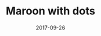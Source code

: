 ---
title: Maroon with dots
date: 2017-09-26
caption: "Base: Sinful Colors Royal Flush, accent: LA Colors Circuits"
img: /images/nails/maroon-with-dots.jpg
---
